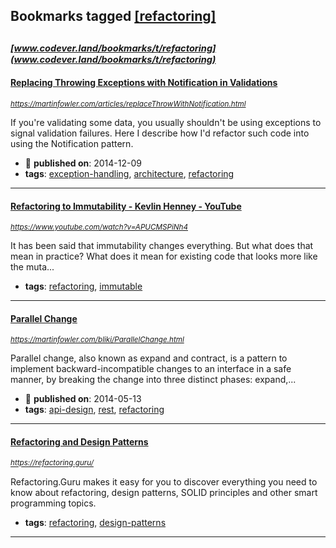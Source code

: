 ## Bookmarks tagged [[refactoring]](https://www.codever.land/search?q=[refactoring])

_<sup><sup>[www.codever.land/bookmarks/t/refactoring](www.codever.land/bookmarks/t/refactoring)</sup></sup>_
---
#### [Replacing Throwing Exceptions with Notification in Validations](https://martinfowler.com/articles/replaceThrowWithNotification.html)
_<sup>https://martinfowler.com/articles/replaceThrowWithNotification.html</sup>_

If you're validating some data, you usually shouldn't be using exceptions to signal validation failures. Here I describe how I'd refactor such code into using the Notification pattern.
* :calendar: **published on**: 2014-12-09
* **tags**: [exception-handling](../tagged/exception-handling.md), [architecture](../tagged/architecture.md), [refactoring](../tagged/refactoring.md)
---
#### [Refactoring to Immutability - Kevlin Henney - YouTube](https://www.youtube.com/watch?v=APUCMSPiNh4)
_<sup>https://www.youtube.com/watch?v=APUCMSPiNh4</sup>_

It has been said that immutability changes everything. But what does that mean in practice? What does it mean for existing code that looks more like the muta...
* **tags**: [refactoring](../tagged/refactoring.md), [immutable](../tagged/immutable.md)
---
#### [Parallel Change ](https://martinfowler.com/bliki/ParallelChange.html)
_<sup>https://martinfowler.com/bliki/ParallelChange.html</sup>_

Parallel change, also known as expand and contract, is a pattern to implement backward-incompatible changes to an interface in a safe manner, by breaking the change into three distinct phases: expand,...
* :calendar: **published on**: 2014-05-13
* **tags**: [api-design](../tagged/api-design.md), [rest](../tagged/rest.md), [refactoring](../tagged/refactoring.md)
---
#### [Refactoring and Design Patterns](https://refactoring.guru/)
_<sup>https://refactoring.guru/</sup>_

Refactoring.Guru makes it easy for you to discover everything you need to know about refactoring, design patterns, SOLID principles and other smart programming topics.
* **tags**: [refactoring](../tagged/refactoring.md), [design-patterns](../tagged/design-patterns.md)
---
